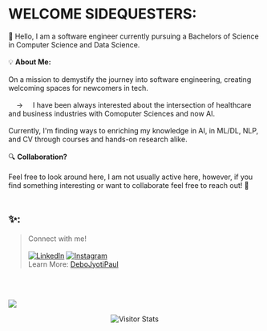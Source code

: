  
# WELCOME SIDEQUESTERS: 
>
  <tr>
    <!-- Left side with text, centered and without visible borders -->
   
  👋 Hello, I am a software engineer currently pursuing a Bachelors of Science in Computer Science and Data Science. <br><br>
   💡 **About Me:** <br><br>
  On a mission to demystify the journey into software engineering, creating welcoming spaces for newcomers in tech. <br><br>
  &nbsp; &nbsp; → &nbsp; &nbsp; I have been always interested about the intersection of healthcare and business industries with Comoputer Sciences and now AI. <br><br>
  Currently, I'm finding ways to enriching my knowledge in AI, in ML/DL, NLP, and CV through courses and hands-on research alike. <br><br>
   🔍 **Collaboration?**  <br><br>
  Feel free to look around here, I am not usually active here, however, if you find something interesting or want to collaborate feel free to reach out! 🙂 <br><br>
    </td>
    </td>
  </tr>
</table>


## ✨:
> Connect with me! <br> <br>
[![LinkedIn](https://img.shields.io/badge/LinkedIn-%230077B5.svg?logo=linkedin&logoColor=white)](https://linkedin.com/in/https://www.linkedin.com/in/debojp/) [![Instagram](https://img.shields.io/badge/Instagram-%23E4405F.svg?logo=Instagram&logoColor=white)](https://instagram.com/https://www.instagram.com/debojpaul) <br>
>Learn More: [DeboJyotiPaul](https://debojp.github.io/)

 <br> <br>

[![](https://visitcount.itsvg.in/api?id=DeboJP&icon=5&color=1)](https://visitcount.itsvg.in)

 <div align="center">
        <img alt="Visitor Stats" 
            src="https://widgetbite.com/stats/DeboJp"/>  
  </div>

